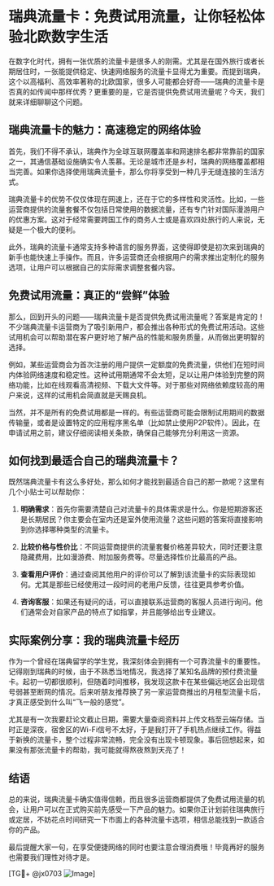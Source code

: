 # 瑞典流量卡：免费试用流量，让你轻松体验北欧数字生活

在数字化时代，拥有一张优质的流量卡是很多人的刚需。尤其是在国外旅行或者长期居住时，一张能提供稳定、快速网络服务的流量卡显得尤为重要。而提到瑞典，这个以高福利、高效率著称的北欧国家，很多人可能都会好奇——瑞典的流量卡是否真的如传闻中那样优秀？更重要的是，它是否提供免费试用流量呢？今天，我们就来详细聊聊这个问题。

## 瑞典流量卡的魅力：高速稳定的网络体验

首先，我们不得不承认，瑞典作为全球互联网覆盖率和网速排名都非常靠前的国家之一，其通信基础设施确实令人羡慕。无论是城市还是乡村，瑞典的网络覆盖都相当完善。如果你选择使用瑞典流量卡，那么你将享受到一种几乎无缝连接的生活方式。

瑞典流量卡的优势不仅仅体现在网速上，还在于它的多样性和灵活性。比如，一些运营商提供的流量套餐不仅包括日常使用的数据流量，还有专门针对国际漫游用户的优惠方案。这对于经常需要跨国工作的商务人士或是喜欢四处旅行的人来说，无疑是一个极大的便利。

此外，瑞典的流量卡通常支持多种语言的服务界面，这使得即使是初次来到瑞典的新手也能快速上手操作。而且，许多运营商还会根据用户的需求推出定制化的服务选项，让用户可以根据自己的实际需求调整套餐内容。

## 免费试用流量：真正的“尝鲜”体验

那么，回到开头的问题——瑞典流量卡是否提供免费试用流量呢？答案是肯定的！不少瑞典流量卡运营商为了吸引新用户，都会推出各种形式的免费试用活动。这些试用机会可以帮助潜在客户更好地了解产品的性能和服务质量，从而做出更明智的选择。

例如，某些运营商会为首次注册的用户提供一定额度的免费流量，供他们在短时间内体验网络速度和稳定性。这种试用期通常不会太短，足以让用户体验到完整的网络功能，比如在线观看高清视频、下载大文件等。对于那些对网络依赖度较高的用户来说，这样的试用机会简直就是天赐良机。

当然，并不是所有的免费试用都是一样的。有些运营商可能会限制试用期间的数据传输量，或者是设置特定的应用程序黑名单（比如禁止使用P2P软件）。因此，在申请试用之前，建议仔细阅读相关条款，确保自己能够充分利用这一资源。

## 如何找到最适合自己的瑞典流量卡？

既然瑞典流量卡有这么多好处，那么如何才能找到最适合自己的那一款呢？这里有几个小贴士可以帮助你：

1. **明确需求**：首先你需要清楚自己对流量卡的具体需求是什么。你是短期游客还是长期居民？你主要会在室内还是室外使用流量？这些问题的答案将直接影响到你选择哪种类型的流量卡。
   
2. **比较价格与性价比**：不同运营商提供的流量套餐价格差异较大，同时还要注意隐藏费用，比如漫游费、附加服务费等。尽量选择性价比最高的产品。

3. **查看用户评价**：通过查阅其他用户的评价可以了解到该流量卡的实际表现如何。尤其是那些已经使用过一段时间的老用户反馈，往往更具参考价值。

4. **咨询客服**：如果还有疑问的话，可以直接联系运营商的客服人员进行询问。他们通常会对自家产品的特点了如指掌，并且能够给出专业建议。

## 实际案例分享：我的瑞典流量卡经历

作为一个曾经在瑞典留学的学生党，我深刻体会到拥有一个可靠流量卡的重要性。记得刚到瑞典的时候，由于不熟悉当地情况，我选择了某知名品牌的预付费流量卡。起初一切都很顺利，但随着时间推移，我发现这款卡在某些偏远地区会出现信号弱甚至断网的情况。后来听朋友推荐换了另一家运营商推出的月租型流量卡后，才真正感受到什么叫“飞一般的感觉”。

尤其是有一次我要赶论文截止日期，需要大量查阅资料并上传文档至云端存储。当时正是深夜，宿舍区的Wi-Fi信号不太好，于是我打开了手机热点继续工作。得益于新换的流量卡，整个过程非常流畅，完全没有出现卡顿现象。事后回想起来，如果没有那张流量卡的帮助，我可能就得熬夜熬到天亮了！

## 结语

总的来说，瑞典流量卡确实值得信赖，而且很多运营商都提供了免费试用流量的机会，让用户可以在正式购买前先感受一下产品的魅力。如果你正计划前往瑞典旅行或定居，不妨花点时间研究一下市面上的各种流量卡选项，相信总能找到一款适合你的产品。

最后提醒大家一句，在享受便捷网络的同时也要注意合理消费哦！毕竟再好的服务也需要我们理性对待才是。

[TG💪+ @jx0703 ![Image](https://github.com/user-attachments/assets/dbca1d08-cadb-493c-b0ec-ad6f7a83f270)]
